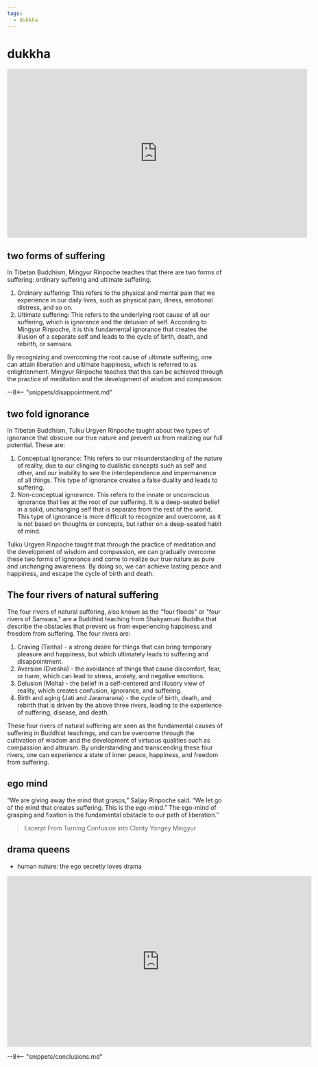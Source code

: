 ```yaml
---
tags:
  - dukkha  
---
```

# dukkha

<iframe width="700" height="394" src="https://www.youtube.com/embed/qni8LKMGXTo" title="Two Forms of Suffering" frameborder="0" allow="accelerometer; autoplay; clipboard-write; encrypted-media; gyroscope; picture-in-picture; web-share" allowfullscreen></iframe>

## two forms of suffering

In Tibetan Buddhism, Mingyur Rinpoche teaches that there are two forms of suffering: ordinary suffering and ultimate suffering.

1. Ordinary suffering: This refers to the physical and mental pain that we experience in our daily lives, such as physical pain, illness, emotional distress, and so on.
1. Ultimate suffering: This refers to the underlying root cause of all our suffering, which is ignorance and the delusion of self. According to Mingyur Rinpoche, it is this fundamental ignorance that creates the illusion of a separate self and leads to the cycle of birth, death, and rebirth, or samsara.

By recognizing and overcoming the root cause of ultimate suffering, one can attain liberation and ultimate happiness, which is referred to as enlightenment. Mingyur Rinpoche teaches that this can be achieved through the practice of meditation and the development of wisdom and compassion.

--8<-- "snippets/disappointment.md"

## two fold ignorance

In Tibetan Buddhism, Tulku Urgyen Rinpoche taught about two types of ignorance that obscure our true nature and prevent us from realizing our full potential. These are:

1. Conceptual ignorance: This refers to our misunderstanding of the nature of reality, due to our clinging to dualistic concepts such as self and other, and our inability to see the interdependence and impermanence of all things. This type of ignorance creates a false duality and leads to suffering.
1. Non-conceptual ignorance: This refers to the innate or unconscious ignorance that lies at the root of our suffering. It is a deep-seated belief in a solid, unchanging self that is separate from the rest of the world. This type of ignorance is more difficult to recognize and overcome, as it is not based on thoughts or concepts, but rather on a deep-seated habit of mind.

Tulku Urgyen Rinpoche taught that through the practice of meditation and the development of wisdom and compassion, we can gradually overcome these two forms of ignorance and come to realize our true nature as pure and unchanging awareness. By doing so, we can achieve lasting peace and happiness, and escape the cycle of birth and death.

## The four rivers of natural suffering

The four rivers of natural suffering, also known as the "four floods" or "four rivers of Samsara," are a Buddhist teaching from Shakyamuni Buddha that describe the obstacles that prevent us from experiencing happiness and freedom from suffering. The four rivers are:

1. Craving (Tanha) - a strong desire for things that can bring temporary pleasure and happiness, but which ultimately leads to suffering and disappointment.
1. Aversion (Dvesha) - the avoidance of things that cause discomfort, fear, or harm, which can lead to stress, anxiety, and negative emotions.
1. Delusion (Moha) - the belief in a self-centered and illusory view of reality, which creates confusion, ignorance, and suffering.
1. Birth and aging (Jati and Jaramarana) - the cycle of birth, death, and rebirth that is driven by the above three rivers, leading to the experience of suffering, disease, and death.

These four rivers of natural suffering are seen as the fundamental causes of suffering in Buddhist teachings, and can be overcome through the cultivation of wisdom and the development of virtuous qualities such as compassion and altruism. By understanding and transcending these four rivers, one can experience a state of inner peace, happiness, and freedom from suffering.

## ego mind

“We are giving away the mind that grasps,” Saljay Rinpoche said. “We let go of the mind that creates suffering. This is the ego-mind.”
The ego-mind of grasping and fixation is the fundamental obstacle to our path of liberation.”

> Excerpt From Turning Confusion into Clarity Yongey Mingyur

## drama queens

- human nature: the ego secretly loves drama

<iframe width="710" height="399" src="https://www.youtube.com/embed/GOGru_4z1Vc" title="Kurt Vonnegut, Shape of Stories (subtitulos castellano)" frameborder="0" allow="accelerometer; autoplay; clipboard-write; encrypted-media; gyroscope; picture-in-picture; web-share" allowfullscreen></iframe>

--8<-- "snippets/conclusions.md"
